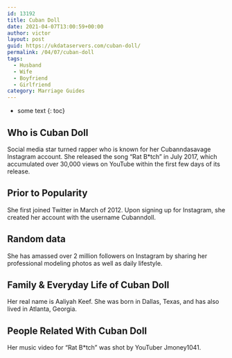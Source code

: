 ```yaml
---
id: 13192
title: Cuban Doll
date: 2021-04-07T13:00:59+00:00
author: victor
layout: post
guid: https://ukdataservers.com/cuban-doll/
permalink: /04/07/cuban-doll
tags:
  - Husband
  - Wife
  - Boyfriend
  - Girlfriend
category: Marriage Guides
---
```


* some text
{: toc}


## Who is Cuban Doll



Social media star turned rapper who is known for her Cubanndasavage Instagram account. She released the song &#8220;Rat B*tch&#8221; in July 2017, which accumulated over 30,000 views on YouTube within the first few days of its release.

                
                
                
## Prior to Popularity



She first joined Twitter in March of 2012. Upon signing up for Instagram, she created her account with the username Cubanndoll.

                
                
                
## Random data



She has amassed over 2 million followers on Instagram by sharing her professional modeling photos as well as daily lifestyle. 

                
                
                
## Family & Everyday Life of Cuban Doll



Her real name is Aaliyah Keef. She was born in Dallas, Texas, and has also lived in Atlanta, Georgia. 

                
                
                
## People Related With Cuban Doll



Her music video for &#8220;Rat B*tch&#8221; was shot by YouTuber Jmoney1041.

                
              
            
          
          
          